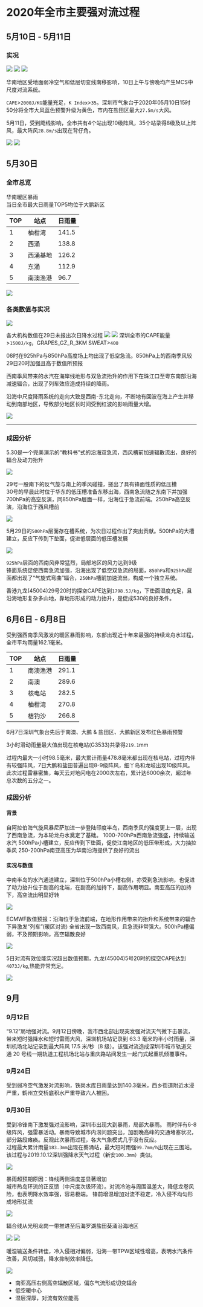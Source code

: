 # 2020年全市主要强对流过程 

## 5月10日 - 5月11日

### 实况

![](https://s1.moexin.cn/img/2020/05/005GBGgVly1genefuauzqj31400u0qa0.jpg)
![](https://s1.moexin.cn/img/2020/05/005v91Fsgy1genf0mmssrj33402c04qt.jpg)
![](https://s1.moexin.cn/img/2020/05/785f2ab3gy1genfcwe1o4j21400u0gq6.jpg)

华南地区受地面弱冷空气和低层切变线南移影响，10日上午与傍晚均产生MCS中尺度对流系统。

`CAPE`>`2000J/KG`能量充足，`K Index`>`35`。深圳市气象台于2020年05月10日15时50分将全市大风蓝色预警升级为黄色，市内在盐田区最大`27.5m/s`大风。

5月11日，受到飑线影响，全市共有4个站出现10级阵风，35个站录得8级及以上阵风，最大阵风`28.8m/s`出现在背仔角。

![](https://s1.moexin.cn/img/2020/05/6f916e9cgy1genge0l2zqj212m0g7gsb.jpg)
![](https://s1.moexin.cn/img/2020/05/c19aa32cgy1gemcqw4oxdj20x20oox44.jpg)

## 5月30日

### 全市总览

华南暖区暴雨  
当日全市最大日雨量TOP5均位于大鹏新区

| TOP | 站点   | 日雨量   |
|-----|------|-------|
| 1   | 柚柑湾  | 141.5 |
| 2   | 西涌   | 138.8 |
| 3   | 西涌基地 | 126.2 |
| 4   | 东涌   | 112.9 |
| 5   | 南澳渔港 | 96.7  |

![](https://s1.moexin.cn/img/2020/05/6f916e9cgy1gfa8qw2jg8j20t60guq9n.jpg)



### 各类数值与实况
![](https://s1.moexin.cn/img/2020/05/6f916e9cgy1gf9dxbkdqqj209b05zaa5.jpg)

各大机构数值在29日未报出次日降水过程
![](https://s1.moexin.cn/img/2020/mesogd.png)
![](https://s1.moexin.cn/img/2020/05/c19aa32cgy1gfabzihg60j213w0jz1kx.jpg)
深圳全市的CAPE能量>`1500J/kg`，GRAPES_GZ_R_3KM SWEAT>`400`  

08时在925hPa与850hPa高度场上均出现了低空急流。850hPa上的西南季风较29日20时加强且高于数值所预报

西南季风带来的水汽在海岸线地形与双急流抬升的作用下在珠江口至粤东南部沿海减速辐合，出现了列车效应造成持续的降雨。

沿海中尺度降雨系统的走向大致是西南-东北走向，不断地有回波在海上产生并移动到南部地区，导致部分地区长时间受到红波的影响雨量大增。 

![](https://s1.moexin.cn/img/2020/05/6f916e9cgy1gfa6f7qaycj20m20jhk0k.jpg")

---

### 成因分析

5.30是一个完美演示的“教科书”式的沿海双急流，西风槽前加速辐散流出，良好的辐合及动力抬升 

![](https://s1.moexin.cn/img/2020/05/c19aa32cgy1gfabze9mm6j20wo0im17f.jpg)

29号一股南下的反气旋与南上的季风碰撞，搓出了具有锋面性质的低压槽    
30号的早晨此时位于华东的低压槽准备东移出海，西南急流随之东南下并加强   
700hPa的高空反演，同850hPa层面一样，沿海位于急流前端。250hPa高空反演，沿海位于西风槽前  

![](https://s1.moexin.cn/img/2020/850500.png)

5月29日的`500hPa`层面存在槽系统，为次日过程作出了突出贡献。500hPa的大槽建立，反应下传到下垫面，促进低层面的低压槽发展   

![](https://s1.moexin.cn/img/2020/05/c19aa32cgy1gfabzg4g90j20rn0ifavt.jpg)

`925hPa`层面的西南风非常猛烈，局部地区的风力达到9级  
锋面系统促使西南急流加强，沿海出现了低空双急流的局面，`850hPa`和`925hPa`层面都出现了“气旋式弯曲”辐合，`250hPa`槽前加速流出，构成一个独立系统。  

香港九龙(45004)29号20时的探空CAPE达到`1798.5J/kg`，下垫面湿度充足，且沿海地形复杂多山地，靠地形形成的动力抬升，是促成530的良好条件。

## 6月6日 - 6月8日
受到强西南季风激发的暖区暴雨影响，东部出现近十年来最强的持续龙舟水过程，全市平均雨量162.1毫米。

| TOP | 站点   | 日雨量   |
|---|------|-------|
| 1 | 南澳渔港 | 291.1 |
| 2 | 南澳   | 289.6 |
| 3 | 核电站  | 282.5 |
| 4 | 柚柑湾  | 270.8 |
| 5 | 桔钓沙  | 266.8 |

6月7日深圳气象台先后于南澳、大鹏 & 盐田区、大鹏新区发布红色暴雨预警

3小时滑动雨量最大值出现在核电站(G3533)共录得`219.1`mm

过程内最大一小时98.5毫米，最大累计雨量478.8毫米都出现在核电站，过程内伴有较强阵风，7日大鹏和盐田普遍出现8-9级阵风，细丫岛和龙岐出现10级阵风。此次过程雷暴密集，每天云对地闪电在2000次左右，累计达6000余次，超过年总次数的五分之一。

### 成因分析
#### 背景
自阿拉伯海气旋风暴尼萨加进一步登陆印度半岛，西南季风的强度更上一层，出现了西南急流，为本轮龙舟水奠定了基础。
1000-700hPa西南急流强盛，持续输送水汽
500hPa小槽建立，反应传到下垫面，促使江南地区的低压带形成，大力抽拉季风
250-200hPa南亚高压为华南沿海提供了良好的流出

#### 实况与数值
中南半岛的水汽通道建立，深圳位于500hPa小槽右侧，亦受到急流影响，也促进了动力抬升位于副高的北端，在副高的加持下，副高作用明显。南亚高压的加持下，高空流出明显好转

![](https://s1.moexin.cn/img/2020/06/850500.png)

ECMWF数值预报：沿海位于急流前端，在地形作用带来的抬升和系统带来的辐合下异激发“列车”(暖区对流)
全省出现一致西南风，且急流非常强大。500hPa槽偏弱，不及预期影响，高空辐散良好

![](https://s1.moexin.cn/img/2020/06/850.png)

5日对流有效位能实况超出数值预期，九龙(45004)5号20时的探空CAPE达到`4073J/kg`,热能异常充足。

![](https://s1.moexin.cn/img/2020/06/0606CAPE.png)

## 9月

### 9月12日
“9.12”局地强对流。9月12日傍晚，我市西北部出现突发强对流天气微下击暴流，带来短时强降水和短时雷雨大风，深圳机场站记录到 63.3 毫米的半小时雨量，深圳机场北站记录到最大阵风 17.5 米/秒（8 级）。该强对流造成深圳市城市轨道交通 20 号线一期轨道工程机场北站与重庆路站间发生一起门式起重机倾覆事件。

### 9月24日
受到弱冷空气激发对流影响，铁岗水库日雨量达到140.3毫米，西乡街道附近水浸严重，鹤州立交桥底积水严重导致六人被困。

### 9月30日
受到冷锋南下激发强对流影响，深圳市出现大到暴雨，局部大暴雨。
雨时伴有6-8级阵风，强雷暴活动。暴雨导致城市内涝问题突出，加剧晚高峰的交通堵塞状况，部分路段瘫痪。反观此次暴雨过程，各大气象模式几乎没有反应。  
过程最大累计雨量`183.3mm`出现在葵涌站，最大短时雨强`99.7mm/h`出现在三围站。该过程与2019.10.12深圳强降水天气过程（新安`100.3mm`）类似。

![](https://s1.moexin.cn/img/雷达拼图.gif)

暴雨超预期原因：锋线两侧温度差显著增加  
城市热岛环流的正反馈（中尺度次级环流）。对流冷池与周围温差大，降低龙卷风险，也表明降水效率强，容易极端。
锋前增温增加对流不稳定，冷入侵不均匀形成地形扰流

![](https://s1.moexin.cn/img/2020/09/0022FTd2gy1gj8nwr5cygj60ok0hq0wz02.jpg)

辐合线从光明龙岗一带推进至后海罗湖盐田葵涌沿海地区

![](https://tva1.sinaimg.cn/mw2000/0022FTd2gy1gj8rcmdur7j60tn0hcte302.jpg)
![](https://tva2.sinaimg.cn/mw2000/0022FTd2gy1gj8tg5kd6rj60tw0gqjws02.jpg)

暖湿输送条件转佳，冷入侵相对偏弱，沿海一带TPW区域性增高，表明水汽条件改善，风切减弱，降水抑制效率降低。

![](https://s1.moexin.cn/img/2020/06/shear.png)
* 南亚高压右侧高空辐散区域，偏东气流形成切变辐合 
* 低空暖中心 
* 湿层深厚，对流有效位能高 
